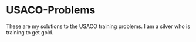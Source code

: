 # USACO-Problems
These are my solutions to the USACO training problems. I am a silver who is training to get gold.
